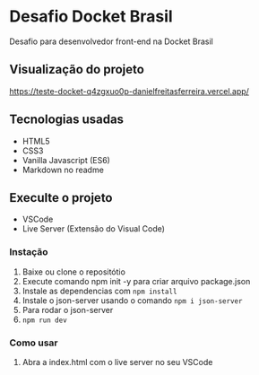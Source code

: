 # Desafio Docket Brasil
Desafio para desenvolvedor front-end na Docket Brasil

## Visualização do projeto
https://teste-docket-q4zgxuo0p-danielfreitasferreira.vercel.app/

## Tecnologias usadas
* HTML5
* CSS3
* Vanilla Javascript (ES6)
* Markdown no readme

## Execulte o projeto
* VSCode
* Live Server (Extensão do Visual Code)

### Instação
1. Baixe ou clone o repositótio
2. Execute comando npm init -y para criar arquivo package.json
3. Instale as dependencias com ```npm install``` 
4. Instale o json-server usando o comando ```npm i json-server``` 
5. Para rodar o json-server 
6. ```npm run dev```

### Como usar
1. Abra a index.html com o live server no seu VSCode
